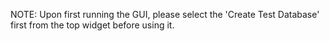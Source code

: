 NOTE: Upon first running the GUI, please select the 'Create Test Database' first from the top widget before using it.
